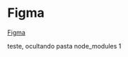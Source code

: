 # Figma

[Figma](https://www.figma.com/file/Bhn16SZasA5InHtw4CgNlv/Angular---Anima%C3%A7%C3%B5es--Gilberto-Gon%C3%A7alves?type=design&node-id=304-517&mode=design&t=bEkjdtHy0VH071y0-0) 

teste, ocultando pasta node_modules 1
